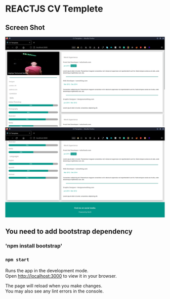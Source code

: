 #  REACTJS CV Templete

## Screen Shot
![First Photo](demoPhotos/1.png) <br/>
![Second Photo](demoPhotos/2.png) <br/>

## You need to add bootstrap dependency
    
### 'npm install bootstrap'

### `npm start`

Runs the app in the development mode.\
Open [http://localhost:3000](http://localhost:3000) to view it in your browser.

The page will reload when you make changes.\
You may also see any lint errors in the console.
